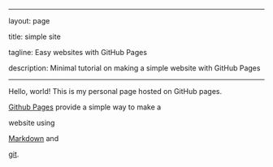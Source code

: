 
--- 

layout: page 

title: simple site 

tagline: Easy websites with GitHub Pages 

description: Minimal tutorial on making a simple website with GitHub Pages 

--- 

 

Hello, world! This is my personal page hosted on GitHub pages. 

 

[Github Pages](https://pages.github.com) provide a simple way to make a 

website using 

[Markdown](https://daringfireball.net/projects/markdown/) and 

[git](https://git-scm.com). 